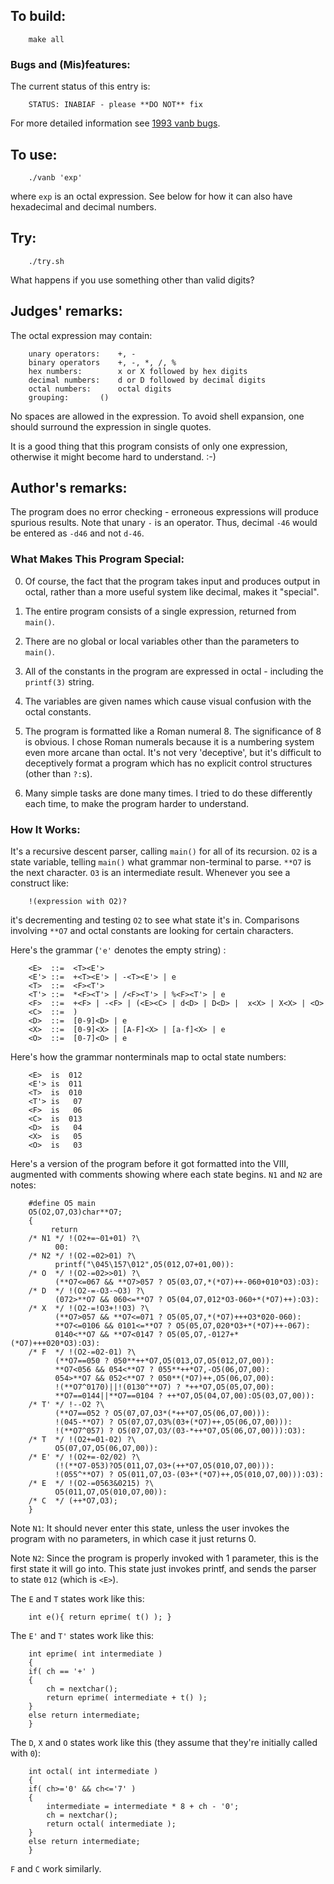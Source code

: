 ## To build:

```<!---sh-->
    make all
```


### Bugs and (Mis)features:

The current status of this entry is:

```
    STATUS: INABIAF - please **DO NOT** fix
```

For more detailed information see [1993 vanb bugs](../../bugs.html#1993_vanb).


## To use:

```<!---sh-->
    ./vanb 'exp'
```

where `exp` is an octal expression. See below for how it can also have
hexadecimal and decimal numbers.


## Try:

```<!---sh-->
    ./try.sh
```

What happens if you use something other than valid digits?


## Judges' remarks:

The octal expression may contain:

```
    unary operators:	+, -
    binary operators	+, -, *, /, %
    hex numbers:		x or X followed by hex digits
    decimal numbers:	d or D followed by decimal digits
    octal numbers:		octal digits
    grouping:		()
```

No spaces are allowed in the expression.  To avoid shell expansion,
one should surround the expression in single quotes.

It is a good thing that this program consists of only one
expression, otherwise it might become hard to understand.  :-)


## Author's remarks:

The program does no error checking - erroneous expressions will
produce spurious results. Note that unary `-` is an operator. Thus,
decimal `-46` would be entered as `-d46` and not `d-46`.


### What Makes This Program Special:

0. Of course, the fact that the program takes input and produces output in
octal, rather than a more useful system like decimal, makes it "special".

1. The entire program consists of a single expression, returned from `main()`.

2. There are no global or local variables other than the parameters to `main()`.

3. All of the constants in the program are expressed in octal - including the
`printf(3)` string.

4. The variables are given names which cause visual confusion with the octal
constants.

5. The program is formatted like a Roman numeral 8. The significance of 8 is
obvious. I chose Roman numerals because it is a numbering system even more
arcane than octal. It's not very 'deceptive', but it's difficult to deceptively
format a program which has no explicit control structures (other than `?:`s).

6. Many simple tasks are done many times. I tried to do these differently each
time, to make the program harder to understand.


### How It Works:

It's a recursive descent parser, calling `main()`
for all of its recursion. `O2` is a state variable, telling `main()`
what grammar non-terminal to parse. `**O7` is the next character.
`O3` is an intermediate result. Whenever you see a construct like:

```
    !(expression with O2)?
```

it's decrementing and testing `O2` to see what state it's in. Comparisons
involving `**O7` and octal constants are looking for certain characters.

Here's the grammar (`'e'` denotes the empty string) :


```
    <E>  ::=  <T><E'>
    <E'> ::=  +<T><E'> | -<T><E'> | e
    <T>  ::=  <F><T'>
    <T'> ::=  *<F><T'> | /<F><T'> | %<F><T'> | e
    <F>  ::=  +<F> | -<F> | (<E><C> | d<D> | D<D> |  x<X> | X<X> | <O>
    <C>  ::=  )
    <D>  ::=  [0-9]<D> | e
    <X>  ::=  [0-9]<X> | [A-F]<X> | [a-f]<X> | e
    <O>  ::=  [0-7]<O> | e
```

Here's how the grammar nonterminals map to octal state numbers:

```
    <E>  is  012
    <E'> is  011
    <T>  is  010
    <T'> is   07
    <F>  is   06
    <C>  is  013
    <D>  is   04
    <X>  is   05
    <O>  is   03
```

Here's a version of the program before it got formatted into the VIII,
augmented with comments showing where each state begins. `N1` and `N2` are
notes:

```<!---c-->
    #define O5 main
    O5(O2,O7,O3)char**O7;
    {
	     return
    /* N1 */ !(O2+=~01+01) ?\
		  00:
    /* N2 */ !(O2-=02>01) ?\
		  printf("\045\157\012",O5(012,O7+01,00)):
    /* O  */ !(O2-=02>>01) ?\
		  (**O7<=067 && **O7>057 ? O5(03,O7,*(*O7)++-060+010*O3):O3):
    /* D  */ !(O2-=-O3-~O3) ?\
		  (072>**O7 && 060<=**O7 ? O5(04,O7,012*O3-060+*(*O7)++):O3):
    /* X  */ !(O2-=!O3+!!O3) ?\
		  (**O7>057 && **O7<=071 ? O5(05,O7,*(*O7)+++O3*020-060):
		  **O7<=0106 && 0101<=**O7 ? O5(05,O7,020*O3+*(*O7)++-067):
		  0140<**O7 && **O7<0147 ? O5(05,O7,-0127+*(*O7)+++020*O3):O3):
    /* F  */ !(O2-=02-01) ?\
		  (**O7==050 ? 050**++*O7,O5(013,O7,O5(012,O7,00)):
		  **O7<056 && 054<**O7 ? 055**++*O7,-O5(06,O7,00):
		  054>**O7 && 052<**O7 ? 050**(*O7)++,O5(06,O7,00):
		  !(**O7^0170)||!(0130^**O7) ? *++*O7,O5(05,O7,00):
		  **O7==0144||**O7==0104 ? ++*O7,O5(04,O7,00):O5(03,O7,00)):
    /* T' */ !--O2 ?\
		  (**O7==052 ? O5(07,O7,O3*(*++*O7,O5(06,O7,00))):
		  !(045-**O7) ? O5(07,O7,O3%(03+(*O7)++,O5(06,O7,00))):
		  !(**O7^057) ? O5(07,O7,O3/(03-*++*O7,O5(06,O7,00))):O3):
    /* T  */ !(O2+=01-02) ?\
		  O5(07,O7,O5(06,O7,00)):
    /* E' */ !(O2+=-02/02) ?\
		  (!(**O7-053)?O5(011,O7,O3+(++*O7,O5(010,O7,00))):
		  !(055^**O7) ? O5(011,O7,O3-(03+*(*O7)++,O5(010,O7,00))):O3):
    /* E  */ !(O2-=0563&0215) ?\
		  O5(011,O7,O5(010,O7,00)):
    /* C  */ (++*O7,O3);
    }
```

Note `N1`: It should never enter this state, unless the user invokes the
program with no parameters, in which case it just returns 0.

Note `N2`: Since the program is properly invoked with 1 parameter, this is
the first state it will go into. This state just invokes
printf, and sends the parser to state `012` (which is `<E>`).

The `E` and `T` states work like this:

```<!---c-->
    int e(){ return eprime( t() ); }
```


The `E'` and `T'` states work like this:

```<!---c-->
    int eprime( int intermediate )
    {
	if( ch == '+' )
	{
	    ch = nextchar();
	    return eprime( intermediate + t() );
	}
	else return intermediate;
    }
```

The `D`, `X` and `O` states work like this (they assume that they're initially
called with `0`):

```<!---c-->
    int octal( int intermediate )
    {
	if( ch>='0' && ch<='7' )
	{
	    intermediate = intermediate * 8 + ch - '0';
	    ch = nextchar();
	    return octal( intermediate );
	}
	else return intermediate;
    }
```

`F` and `C` work similarly.


<!--

    Copyright © 1984-2024 by Landon Curt Noll. All Rights Reserved.

    You are free to share and adapt this file under the terms of this license:

	Creative Commons Attribution-ShareAlike 4.0 International (CC BY-SA 4.0)

    For more information, see:

	https://creativecommons.org/licenses/by-sa/4.0/

-->
